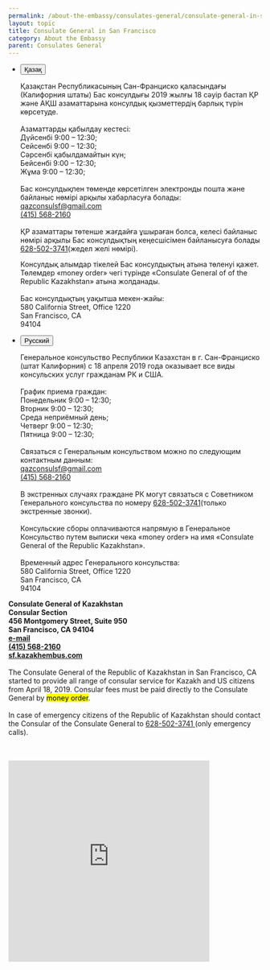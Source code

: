 ```yaml
---
permalink: /about-the-embassy/consulates-general/consulate-general-in-san-francisco
layout: topic
title: Consulate General in San Francisco
category: About the Embassy
parent: Consulates General
---
```


<ul class="usa-accordion-bordered locations_kz_ru">
  <li>
    <button class="usa-accordion-button"
      aria-expanded="false"
      aria-controls="b-a1">
      Қазақ
    </button>
    <div id="b-a1" class="usa-accordion-content">
<p>
  Қазақстан Республикасының Сан-Франциско қаласындағы (Калифорния штаты) Бас консулдығы 2019 жылғы 18 сәуір бастап ҚР және АҚШ азаматтарына консулдық қызметтердің барлық түрін көрсетуде.<br />
<br />
  Азаматтарды қабылдау кестесі:<br />
  Дүйсенбі	9:00 – 12:30;<br />
  Сейсенбі	9:00 – 12:30;<br />
  Сәрсенбі	қабылдамайтын күн;<br />
  Бейсенбі	9:00 – 12:30;<br />
  Жұма	9:00 – 12:30;<br />
<br />
  Бас консулдықпен төменде көрсетілген электронды пошта және байланыс нөмірі арқылы хабарласуға болады:<br />
  <a href="mailto: qazconsulsf@gmail.com">qazconsulsf@gmail.com</a><br />
  <a href="tel:1-415-568-2160">(415) 568-2160</a><br />
<br />
  ҚР азаматтары төтенше жағдайға ұшыраған болса, келесі байланыс нөмірі арқылы Бас консулдықтың кеңесшісімен байланысуға болады<br />
  <a href="tel:1-628-502-3741">628-502-3741</a>(жедел желі нөмірі).<br />

  Консулдық алымдар тікелей Бас консулдықтың атына төленуі қажет. Төлемдер «money order» чегі түрінде «Consulate General of of the Republic Kazakhstan» атына жолданады.<br />
<br />
  Бас консулдықтың уақытша мекен-жайы:<br />
  580 California Street, Office 1220<br />
  San Francisco, CA<br />
  94104<br />
</p>
    </div>
  </li>
  <li>
    <button class="usa-accordion-button"
      aria-expanded="false"
      aria-controls="b-a2">
      Русский
    </button>
    <div id="b-a2" class="usa-accordion-content">
<p>
Генеральное консульство Республики Казахстан в г. Сан-Франциско (штат Калифорния) с 18 апреля 2019 года оказывает все виды консульских услуг гражданам РК и США.<br />
<br />
График приема граждан:<br />
Понедельник	9:00 – 12:30;<br />
Вторник		9:00 – 12:30;<br />
Среда		неприёмный день;<br />
Четверг		9:00 – 12:30;<br />
Пятница		9:00 – 12:30;<br />
<br />
Связаться с Генеральным консульством можно по следующим контактным данным:<br />
<a href="mailto: qazconsulsf@gmail.com">qazconsulsf@gmail.com</a><br />
<a href="tel:1-415-568-2160">(415) 568-2160</a><br />
<br />
В экстренных случаях граждане РК могут связаться с Советником Генерального консульства по номеру <a href="tel:1-628-502-3741">628-502-3741</a>(только экстренные звонки).<br />
<br />
Консульские сборы оплачиваются напрямую в Генеральное Консульство путем выписки чека «money order» на имя «Consulate General of the Republic Kazakhstan».<br />
<br />
Временный адрес Генерального консульства:<br />
580 California Street, Office 1220<br />
San Francisco, CA<br />
94104<br />
</p>
    </div>
  </li>
</ul>

<div class="col-md-7">
<p class="usa-alert-text" class="location-sf"><strong>
   Consulate General of Kazakhstan<br />
   Consular Section <br />
   456 Montgomery Street, Suite 950<br />
   San Francisco, CA 94104<br />
   <a href="mailto: qazconsulsf@gmail.com">e-mail</a><br />
   <a href="tel:1-415-568-2160">(415) 568-2160</a><br />
   <a href="https://sf.kazakhembus.com/">sf.kazakhembus.com</a><br />
   <br />
   </strong>
   The Consulate General of the Republic of Kazakhstan in San Francisco, CA started to provide all range of consular service for Kazakh and US citizens from April 18, 2019. Consular fees must be paid directly to the Consulate General by <mark>money order</mark>.
       <br />
       <br />
   <bold>In case of emergency citizens of the Republic of Kazakhstan should contact the Consular of the Consulate General to <a href="tel:1-628-502-3741">628-502-3741 </a>(only emergency calls).</bold></p><br />
   <br />
   </div>

   <div class="col-md-5">
    <iframe src="https://www.google.com/maps/embed?pb=!1m14!1m8!1m3!1d6305.6954713320765!2d-122.402614!3d37.793608!3m2!1i1024!2i768!4f13.1!3m3!1m2!1s0x8085808a66d953f9%3A0x9a428f42c9c633df!2s456%20Montgomery%20Plaza%2C%20456%20Montgomery%20St%2C%20San%20Francisco%2C%20CA%2094104!5e0!3m2!1sen!2sus!4v1572055789881!5m2!1sen!2sus" width="400" height="400" frameborder="0" style="border:0;" allowfullscreen=""></iframe>
   </div>
